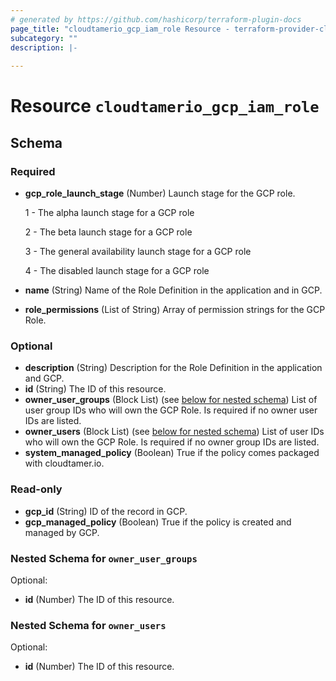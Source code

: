 ```yaml
---
# generated by https://github.com/hashicorp/terraform-plugin-docs
page_title: "cloudtamerio_gcp_iam_role Resource - terraform-provider-cloudtamerio"
subcategory: ""
description: |-
  
---
```


# Resource `cloudtamerio_gcp_iam_role`





<!-- schema generated by tfplugindocs -->
## Schema

### Required

- **gcp_role_launch_stage** (Number) Launch stage for the GCP role.

	1 - The alpha launch stage for a GCP role

	2 - The beta launch stage for a GCP role

	3 - The general availability launch stage for a GCP role

	4 - The disabled launch stage for a GCP role

- **name** (String) Name of the Role Definition in the application and in GCP.
- **role_permissions** (List of String) Array of permission strings for the GCP Role.

### Optional

- **description** (String) Description for the Role Definition in the application and GCP.
- **id** (String) The ID of this resource.
- **owner_user_groups** (Block List) (see [below for nested schema](#nestedblock--owner_user_groups)) List of user group IDs who will own the GCP Role. Is required if no owner user IDs are listed.
- **owner_users** (Block List) (see [below for nested schema](#nestedblock--owner_users)) List of user IDs who will own the GCP Role. Is required if no owner group IDs are listed.
- **system_managed_policy** (Boolean) True if the policy comes packaged with cloudtamer.io.

### Read-only

- **gcp_id** (String) ID of the record in GCP.
- **gcp_managed_policy** (Boolean) True if the policy is created and managed by GCP.

<a id="nestedblock--owner_user_groups"></a>
### Nested Schema for `owner_user_groups`

Optional:

- **id** (Number) The ID of this resource.


<a id="nestedblock--owner_users"></a>
### Nested Schema for `owner_users`

Optional:

- **id** (Number) The ID of this resource.


